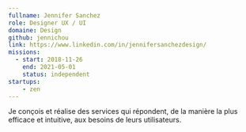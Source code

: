 ```yaml
---
fullname: Jennifer Sanchez
role: Designer UX / UI
domaine: Design
github: jennichou
link: https://www.linkedin.com/in/jennifersanchezdesign/
missions:
  - start: 2018-11-26
    end: 2021-05-01
    status: independent
startups:
    - zen
---
```


Je conçois et réalise des services qui répondent, de la manière la plus efficace et intuitive, aux besoins de leurs utilisateurs.
